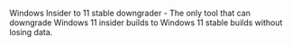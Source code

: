 Windows Insider to 11 stable downgrader - The only tool that can downgrade Windows 11 insider builds to Windows 11 stable builds without losing data.

